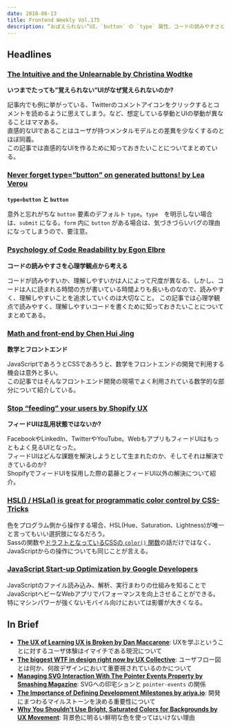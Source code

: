 ```yaml
---
date: 2018-06-13
title: Frontend Weekly Vol.175
description: “おぼえられない”UI、`button` の `type` 属性、コードの読みやすさと心理学、ほか計12リンク
---
```


## Headlines

### [The Intuitive and the Unlearnable by Christina Wodtke](https://medium.com/@cwodtke/the-intuitive-and-the-unlearnable-cccffd9a762)

**いつまでたっても”覚えられない”UIがなぜ覚えられないのか?**

記事内でも例に挙がっている、Twitterのコメントアイコンをクリックするとコメントを読めるように思えてしまう。など、想定している挙動とUIの挙動が異なることはママある。  
直感的なUIであることはユーザが持つメンタルモデルとの差異を少なくするのとほぼ同義。  
この記事では直感的なUIを作るために知っておきたいことについてまとめている。

### [Never forget type=”button” on generated buttons! by Lea Verou](http://lea.verou.me/2018/05/never-forget-typebutton-on-generated-buttons/)

**`type=button` と `button`**

意外と忘れがちな `button` 要素のデフォルト `type`。`type`　を明示しない場合は、`submit` になる。`form` 内に `button` がある場合は、気づきづらいバグの理由になってしまうので、要注意。

### [Psychology of Code Readability by Egon Elbre](https://medium.com/@egonelbre/psychology-of-code-readability-d23b1ff1258a)

**コードの読みやすさを心理学観点から考える**

コードが読みやすいか、理解しやすいかは人によって尺度が異なる、しかし、コードは人に読まれる時間の方が書いている時間よりも長いものなので、読みやすく、理解しやすいことを追求していくのは大切なこと。
この記事では心理学観点で読みやすく、理解しやすいコードを書くために知っておきたいことについてまとめてある。

### [Math and front-end by Chen Hui Jing](https://www.chenhuijing.com/blog/math-and-front-end/#%F0%9F%8E%AE)

**数学とフロントエンド**

JavaScriptであろうとCSSであろうと、数学をフロントエンドの開発で利用する機会は意外と多い。  
この記事ではそんなフロントエンド開発の現場でよく利用されている数学的な部分について紹介している。

### [Stop “feeding” your users by Shopify UX](https://ux.shopify.com/stop-feeding-your-users-a859730a86d6)

**フィードUIは乱用状態ではないか?**

FacebookやLinkedIn、TwitterやYouTube。WebもアプリもフィードUIはもっともよく見るUIとなった。  
フィードUIはどんな課題を解決しようとして生まれたのか、そしてそれは解決できているのか?  
ShopifyでフィードUIを採用した際の葛藤とフィードUI以外の解決について紹介。

### [HSL() / HSLa() is great for programmatic color control by CSS-Tricks](https://css-tricks.com/hsl-hsla-is-great-for-programmatic-color-control/)

色をプログラム側から操作する場合、HSL(Hue、Saturation、Lightness)が唯一と言ってもいい選択肢になるだろう。  
Sassの関数や[ドラフトとなっているCSSの `color()` 関数](https://drafts.csswg.org/css-color/#color-function)の話だけではなく、JavaScriptからの操作についても同じことが言える。 

### [JavaScript Start-up Optimization by Google Developers](https://developers.google.com/web/fundamentals/performance/optimizing-content-efficiency/javascript-startup-optimization/)

JavaScriptのファイル読み込み、解析、実行まわりの仕組みを知ることでJavaScriptヘビーなWebアプリでパフォーマンスを向上させることができる。  
特にマシンパワーが強くないモバイル向けにおいては影響が大きくなる。

## In Brief

- [**The UX of Learning UX is Broken by Dan Maccarone**](https://medium.com/@danmaccarone/the-ux-of-learning-ux-is-broken-f972b27d3273): UXを学ぶということに対するユーザ体験はイマイチである現況について
- [**The biggest WTF in design right now by UX Collective**](https://uxdesign.cc/the-biggest-wtf-in-design-right-now-87139f367d66): ユーザフロー図とは何か、何故デザインにおいて重要視されているのかについて
- [**Managing SVG Interaction With The Pointer Events Property by Smashing Magazine**](https://www.smashingmagazine.com/2018/05/svg-interaction-pointer-events-property/): SVGへの印宅ションと `pointer-events` の関係
- [**The Importance of Defining Development Milestones by ariya.io**](https://ariya.io/2018/05/the-importance-of-defining-development-milestones): 開発にまつわるマイルストーンを決める重要性について
- [**Why You Shouldn't Use Bright, Saturated Colors for Backgrounds by UX Movement**](http://uxmovement.com/content/why-you-shouldnt-use-bright-saturated-colors-for-backgrounds/): 背景色に明るい鮮明な色を使ってはいけない理由